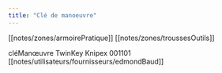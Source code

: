 ```yaml
---
title: "Clé de manoeuvre"
---
```


[[notes/zones/armoirePratique]] [[notes/zones/troussesOutils]]

cléManœuvre TwinKey Knipex 001101 [[notes/utilisateurs/fournisseurs/edmondBaud]]


